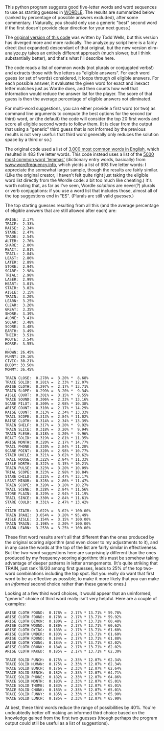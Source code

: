 This python program suggests good five-letter words and word sequences to use as starting guesses in [WORDLE](https://www.powerlanguage.co.uk/wordle/). The results are summarized below (ranked by percentage of possible answers excluded), after some commentary. (Naturally, you should only use a generic "best" second word if the first doesn't provide clear direction for your next guess.)

The [original version of this code](https://github.com/ttop/wordle_starting_guess) was written by Todd Wells, but this version has diverged more and more radically. The analyze.py script here is a fairly direct (but expanded) descendant of that original, but the new version elim-analyze.py takes an entirely different approach (much slower, but I think substantially better), and that's what I'll describe here.

The code reads a list of common words (not plurals or conjugated verbs!) and extracts those with five letters as "eligible answers". For each word guess (or set of words) considered, it loops through _all_ eligible answers. For each possible answer, it evaluates the given word for exact and inexact letter matches just as Wordle does, and then counts how well that information would reduce the answer list for the player. The score of that guess is then the average percentage of eligible answers not eliminated.

For multi-word suggestions, you can either provide a first word (or two) as command line arguments to compute the best options for the second (or third) word, or (the default) the code will consider the top 20 first words and score all eligible second words to follow them. (It is clear from the output that using a "generic" third guess that is not informed by the previous results is not very useful: that third word generally only reduces the solution space by a third or so.)

The original code used a list of  [3,000 most common words in English](https://www.ef.edu/english-resources/english-vocabulary/top-3000-words/), which resulted in 483 five letter words. This code instead uses a list of the [5000 most common word 'lemmas'](https://www.wordfrequency.info/samples.asp) (dictionary entry words, basically) from www.wordfrequency.info, which yields a list of 693 five letter words: I appreciate the somewhat larger sample, though the results are fairly similar. (Like the original creator, I haven't felt quite right just taking the eligible word list directly from the Wordle code: a bit too much like cheating.) It's worth noting that, as far as I've seen, Wordle _solutions_ are never(?) plurals or verb conjugations: if you use a word list that includes those, almost all of the top suggestions end in "ES". (Plurals are still valid _guesses_.)

The top starting guesses resulting from all this (and the average percentage of eligible answers that are still allowed after each) are:

	ARISE:  2.17%
	TRACE:  2.33%
	RAISE:  2.34%
	STARE:  2.47%
	TRADE:  2.54%
	ALTER:  2.76%
	SHARE:  2.80%
	REACT:  2.81%
	TRAIL:  2.84%
	LEAST:  2.86%
	LATER:  2.89%
	STORE:  2.94%
	SCARE:  2.98%
	TRIAL:  2.98%
	LASER:  2.99%
	HEART:  3.01%
	STAIR:  3.02%
	AISLE:  3.15%
	TRAIN:  3.20%
	LEARN:  3.25%
	CLEAR:  3.26%
	GREAT:  3.35%
	SHORE:  3.39%
	ALONE:  3.41%
	SOLAR:  3.48%
	SCORE:  3.48%
	EARTH:  3.49%
	THEIR:  3.51%
	ROUTE:  3.54%
	HORSE:  3.55%
	...
	KNOWN: 26.45%
	FUNNY: 29.16%
	CIVIC: 30.21%
	BUDDY: 33.50%
	MOMMY: 36.45%

	TRAIN CLOSE:  0.278% =  3.20% *  8.68%
	TRACE SOLID:  0.281% =  2.33% * 12.07%
	ARISE CLOTH:  0.297% =  2.17% * 13.71%
	TRAIN SLOPE:  0.299% =  3.20% *  9.34%
	AISLE COURT:  0.301% =  3.15% *  9.55%
	TRACE SOUND:  0.306% =  2.33% * 13.16%
	SCARE PILOT:  0.309% =  2.98% * 10.38%
	ARISE COUNT:  0.310% =  2.17% * 14.29%
	RAISE COUNT:  0.313% =  2.34% * 13.33%
	TRAIL SCOPE:  0.313% =  2.84% * 11.02%
	RAISE CLOTH:  0.314% =  2.34% * 13.39%
	TRAIN SHELF:  0.317% =  3.20% *  9.92%
	TRAIN SLICE:  0.318% =  3.20% *  9.94%
	TRAIN FLESH:  0.318% =  3.20% *  9.96%
	REACT SOLID:  0.319% =  2.81% * 11.35%
	ARISE MONTH:  0.320% =  2.17% * 14.77%
	TRAIL PHONE:  0.320% =  2.84% * 11.28%
	SCARE POINT:  0.320% =  2.98% * 10.77%
	STAIR UNCLE:  0.321% =  3.02% * 10.62%
	TRAIL HOUSE:  0.322% =  2.84% * 11.33%
	AISLE NORTH:  0.322% =  3.15% * 10.21%
	TRAIN PULSE:  0.323% =  3.20% * 10.09%
	TRIAL SCOPE:  0.323% =  2.98% * 10.84%
	STARE CHILD:  0.325% =  2.47% * 13.17%
	LEAST MINOR:  0.328% =  2.86% * 11.47%
	TRAIN SCOPE:  0.328% =  3.20% * 10.27%
	TRAIL SCENE:  0.328% =  2.84% * 11.56%
	STORE PLAIN:  0.329% =  2.94% * 11.19%
	TRAIL SINCE:  0.330% =  2.84% * 11.61%
	STARE COULD:  0.331% =  2.47% * 13.42%
	...
	STAIR STAIR:  3.022% =  3.02% * 100.00%
	TRAIN IRAQI:  3.054% =  3.20% * 95.49%
	AISLE AISLE:  3.154% =  3.15% * 100.00%
	TRAIN TRAIN:  3.198% =  3.20% * 100.00%
	LEARN LEARN:  3.253% =  3.25% * 100.00%

These first word results aren't all that different than the ones produced by the original scoring algorithm (and even closer to my adjustments to it), and in any case the words at the top of the list are fairly similar in effectiveness. But the two-word suggestions here are surprisingly different than the ones produced by my frequency-scoring algorithm: this must be somehow taking advantage of deeper patterns in letter arrangements. (It's quite striking that TRAIN, just rank 19/20 among first guesses, leads to 25% of the top two-word combinations including the top spot. But you really do want that first word to be as effective as possible, to make it more likely that you can make an _informed_ second choice rather than these generic ones.)

Looking at a few third word choices, it would appear that an uninformed, "generic" choice of third word really isn't very helpful. Here are a couple of examples:

	ARISE CLOTH POUND:  0.178% =  2.17% * 13.71% * 59.78%
	ARISE CLOTH FOUND:  0.178% =  2.17% * 13.71% * 59.92%
	ARISE CLOTH DEMON:  0.180% =  2.17% * 13.71% * 60.48%
	ARISE CLOTH WOUND:  0.180% =  2.17% * 13.71% * 60.62%
	ARISE CLOTH DYING:  0.183% =  2.17% * 13.71% * 61.60%
	ARISE CLOTH UNDER:  0.183% =  2.17% * 13.71% * 61.60%
	ARISE CLOTH ROUND:  0.184% =  2.17% * 13.71% * 61.88%
	ARISE CLOTH YOUNG:  0.184% =  2.17% * 13.71% * 62.02%
	ARISE CLOTH DRUNK:  0.184% =  2.17% * 13.71% * 62.02%
	ARISE CLOTH NAKED:  0.185% =  2.17% * 13.71% * 62.30%

	TRACE SOLID PUNCH:  0.175% =  2.33% * 12.07% * 62.34%
	TRACE SOLID HUMAN:  0.175% =  2.33% * 12.07% * 62.34%
	TRACE SOLID BUNCH:  0.176% =  2.33% * 12.07% * 62.64%
	TRACE SOLID BENCH:  0.182% =  2.33% * 12.07% * 64.71%
	TRACE SOLID PHONE:  0.182% =  2.33% * 12.07% * 64.86%
	TRACE SOLID MONTH:  0.183% =  2.33% * 12.07% * 65.01%
	TRACE SOLID THUMB:  0.183% =  2.33% * 12.07% * 65.01%
	TRACE SOLID CHUNK:  0.183% =  2.33% * 12.07% * 65.01%
	TRACE SOLID FUNNY:  0.185% =  2.33% * 12.07% * 65.90%
	TRACE SOLID LUNCH:  0.185% =  2.33% * 12.07% * 65.90%

At best, these third words reduce the range of possibilities by 40%. You're undoubtedly better off making an informed third choice based on the knowledge gained from the first two guesses (though perhaps the program output could still be useful as a list of suggestions).
